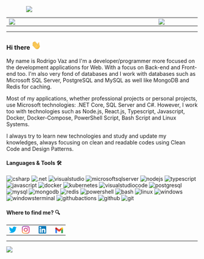 <center align="center">
    <p align="center">
        <img width="400px" align="center" style="display: block; margin: 0 auto; cursor: normal;" src="svg/programming.svg" />
    </p>
</center>

<center>
    <table>
        <tr>
            <td><img width="380px" align="left" src="https://github-readme-stats.vercel.app/api/top-langs/?username=drigovz&hide=html&layout=compact&theme=buefy&title_color=814AC1&bg_color=0D1117&text_color=FFFFFF&hide_border=true" /></td>
            <td><img width="380px" align="left" src="https://github-readme-stats.vercel.app/api?username=drigovz&theme=buefy&title_color=814AC1&bg_color=0D1117&text_color=FFFFFF&hide_border=true"/></td>
        </tr>   
    </table>
</center>  

<hr />

### Hi there <img src="svg/hello.gif" width="25px" />
<!--👋-->

My name is Rodrigo Vaz and I'm a developer/programmer more focused on the development applications for Web. With a focus on Back-end and Front-end too. I'm also very fond of databases and I work with databases such as Microsoft SQL Server, PostgreSQL and MySQL as well like MongoDB and Redis for caching.

Most of my applications, whether professional projects or personal projects, use Microsoft technologies: .NET Core, SQL Server and C#. However, I work too with technologies such as Node.js, React.js, Typescript, Javascript, Docker, Docker-Compose, PowerShell Script, Bash Script and Linux Systems.

I always try to learn new technologies and study and update my knowledges, always focusing on clean and readable codes using Clean Code and Design Patterns.

#### Languages & Tools 🛠

![csharp](https://img.shields.io/badge/-csharp-05122A?style=flat&color=purple&logo=csharp)&nbsp;![.net](https://img.shields.io/badge/-.net-05122A?style=flat&color=purple&logo=.net)&nbsp;![visualstudio](https://img.shields.io/badge/-visualstudio-05122A?style=flat&color=purple&logo=visualstudio)&nbsp;![microsoftsqlserver](https://img.shields.io/badge/-sqlserver-05122A?style=flat&color=red&logo=microsoftsqlserver)&nbsp;![nodejs](https://img.shields.io/badge/-nodejs-05122A?style=flat&color=green$logo=nodejs&logo=node.js)&nbsp;![typescript](https://img.shields.io/badge/-typescript-05122A?style=flat&color=white&logo=typescript)&nbsp;![javascript](https://img.shields.io/badge/-javascript-05122A?style=flat&color=0d1017&logo=javascript)&nbsp;![docker](https://img.shields.io/badge/-docker-05122A?style=flat&color=blue&logo=docker)&nbsp;![kubernetes](https://img.shields.io/badge/-kubernetes-05122A?style=flat&color=0d1017&logo=kubernetes)&nbsp;![visualstudiocode](https://img.shields.io/badge/-visualstudiocode-05122A?style=flat&color=blue&logo=visualstudiocode)&nbsp;![postgresql](https://img.shields.io/badge/-postgresql-05122A?style=flat&color=0d1017&logo=postgresql)&nbsp;![mysql](https://img.shields.io/badge/-mysql-05122A?style=flat&color=0d1017&logo=mysql)&nbsp;![mongodb](https://img.shields.io/badge/-mongodb-05122A?style=flat&color=green&logo=mongodb)&nbsp;![redis](https://img.shields.io/badge/-redis-05122A?style=flat&color=white&logo=redis)&nbsp;![powershell](https://img.shields.io/badge/-powershell-05122A?style=flat&color=blue&logo=powershell)&nbsp;![bash](https://img.shields.io/badge/-bash-05122A?style=flat&color=0d1017&logo=gnubash)&nbsp;![linux](https://img.shields.io/badge/-linux-05122A?style=flat&color=0d1017&logo=linux)&nbsp;![windows](https://img.shields.io/badge/-windows-05122A?style=flat&color=blue&logo=windows)&nbsp;![windowsterminal](https://img.shields.io/badge/-windowsterminal-05122A?style=flat&color=blue&logo=windowsterminal)&nbsp;![githubactions](https://img.shields.io/badge/-githubactions-05122A?style=flat&color=white&logo=githubactions)&nbsp;![github](https://img.shields.io/badge/-github-05122A?style=flat&color=blue&logo=github)&nbsp;![git](https://img.shields.io/badge/-git-05122A?style=flat&color=0d1017&logo=git)&nbsp;

#### Where to find me? 🔍

<div style="text-align: left;">
<table style="border:0px">
	<td style="border:0px">
		<a href="https://twitter.com/drigovz" target="_blank">
			<img width="20px" align="center" style="display: inline-block; cursor: normal;" src="svg/logo_twitter.png" />
		</a>
	</td>
	<td style="border:0px">
		<a href="https://www.instagram.com/drigovz/" target="_blank">
		<img width="20px" align="center" style="display: inline; cursor: normal; margin-right: 10px;" src="svg/logo_instagram.png" />
	</a>
	</td>
	<td style="border:0px">
		<a href="https://www.linkedin.com/in/rodrigo-vaz-del-pino/" target="_blank">
		<img width="20px" align="center" style="display: inline-block; cursor: normal; margin-right: 10px;" src="svg/logo_linkedin.png" />
	</a>
	</td>
	<td style="border:0px">
	<a href="mailto:rodrigodp2014@gmail.com">
		<img width="20px" align="center" style="display: inline-block; cursor: normal;" src="svg/logo_gmail.png" />
	</a>
	</td>
</table>
</div>

<hr />
<p>
    <img src="https://komarev.com/ghpvc/?username=drigovz&color=blue&style=flat" />
</p>
